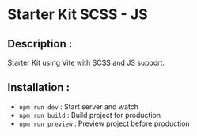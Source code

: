 # Starter Kit SCSS - JS

## Description :
Starter Kit using Vite with SCSS and JS support.

## Installation :
- `npm run dev` : Start server and watch
- `npm run build` : Build project for production
- `npm run preview` : Preview project before production
